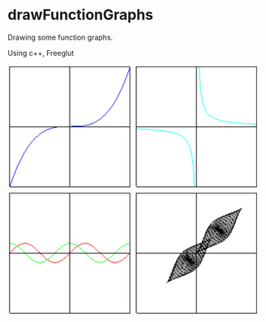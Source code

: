 # drawFunctionGraphs
Drawing some function graphs.

Using c++, Freeglut



![alt text](https://github.com/flaciGit/drawFunctionGraphs/blob/master/img/functions.png?raw=true)
